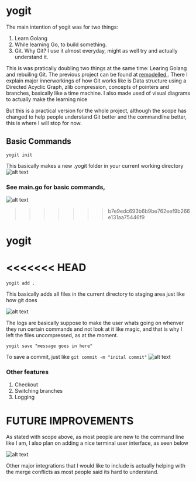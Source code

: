 # yogit

The main intention of yogit was for two things:
1. Learn Golang 
2. While learning Go, to build something.
3. Git. Why Git? I use it almost everyday, might as well try and actually understand it.

This is was pratically doubling two things at the same time: Learing Golang and rebuiling Git. The previous project can be found at [ remodelled ](https://github.com/persona-mp3/remodelled_v.git). There I explain major innerworkings of how Git works like is Data structure using a Directed Acyclic Graph, zlib compression, concepts of pointers and branches, basically like a time machine. I also made used of visual diagrams to actually make the learning nice

But this is a practical version for the whole project, although the scope has changed to help people understand Git better and the commandline better, this is where I will stop for now.

## Basic Commands
```yogit init``` 

This basically makes a new .yogit folder in your current working directory
![alt text](image-2.png)

### See main.go for basic commands,

![alt text](image-3.png)
>>>>>>> b7e9edc693b6b9be762eef9b266e131aa75446f9

# yogit

<<<<<<< HEAD
=======

```yogit add .```

This basically adds all files in the current directory to staging area just like how git does

![alt text](image-4.png)

The logs are basically suppose to make the user whats going on whenver they run certain commands and not look at it like magic, and that is why I left the files uncompressed, as at the moment.


```yogit save "message goes in here" ``` 

To save a commit, just like ```git commit -m "inital commit"``` 
![alt text](image-5.png)




### Other features 
1. Checkout
2. Switching branches
3. Logging





# FUTURE IMPROVEMENTS

As stated with scope above, as most people are new to the command line like I am, I also plan on adding a nice terminal user interface, as seen below

![alt text](image-6.png)

Other major integrations that I would like to include is actually helping with the merge conflicts as most people said its hard to understand.

